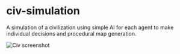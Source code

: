 # civ-simulation

A simulation of a civilization using simple AI for each agent to make individual decisions and procedural map generation.

![Civ screenshot](https://i.imgur.com/xS67pG5.png)
